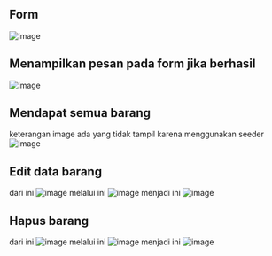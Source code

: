 ## Form
![image](https://github.com/gustino7/ETS-PBKK/assets/93267604/401afaf8-d838-49f7-b0f0-9caa2da34df9)

## Menampilkan pesan pada form jika berhasil
![image](https://github.com/gustino7/ETS-PBKK/assets/93267604/edcb6e64-2180-4a59-9571-25b5cdd52bf0)

## Mendapat semua barang
keterangan image ada yang tidak tampil karena menggunakan seeder
![image](https://github.com/gustino7/ETS-PBKK/assets/93267604/ed4aec8a-0cd1-468e-b5d7-ada51f87156d)

## Edit data barang
dari ini
![image](https://github.com/gustino7/ETS-PBKK/assets/93267604/be1a61cd-ff18-4c02-84f4-a62e460c3fa7)
melalui ini
![image](https://github.com/gustino7/ETS-PBKK/assets/93267604/963cc8d2-913b-47f6-8853-68a003dfc138)
menjadi ini
![image](https://github.com/gustino7/ETS-PBKK/assets/93267604/84046790-e834-42c4-ae1a-c2b11bd34647)

## Hapus barang
dari ini
![image](https://github.com/gustino7/ETS-PBKK/assets/93267604/05608d1d-fd8d-4e7e-9b36-5fde845d7612)
melalui ini
![image](https://github.com/gustino7/ETS-PBKK/assets/93267604/ea0b2acf-fa09-4a8f-8b54-c202b137df75)
menjadi ini
![image](https://github.com/gustino7/ETS-PBKK/assets/93267604/a241c431-4c92-4c9a-8143-fa181c34bce5)


